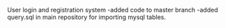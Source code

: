 User login and registration system
-added code to master branch
-added query.sql in main repository for importing mysql tables.
